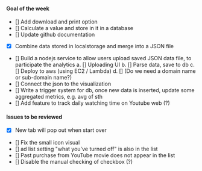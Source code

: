 #### Goal of the week

- [] Add download and print option
- [] Calculate a value and store in it in a database
- [] Update github documentation
- [x] Combine data stored in localstorage and merge into a JSON file
- [] Build a nodejs service to allow users upload saved JSON data file, to participate the analytics
    a. [] Uploading UI
    b. [] Parse data, save to db
    c. [] Deploy to aws (using EC2 / Lambda)
    d. [] (Do we need a domain name or sub-domain name?)
- [] Connect the json to the visualization
- [] Write a trigger system for db, once new data is inserted, update some aggregated metrics, e.g. avg of sth
- [] Add feature to track daily watching time on Youtube web (?)


#### Issues to be reviewed
- [x] New tab will pop out when start over
- [] Fix the small icon visual
- [] ad list setting "what you've turned off" is also in the list
- [] Past purchase from YouTube movie does not appear in the list
- [] Disable the manual checking of checkbox (?)